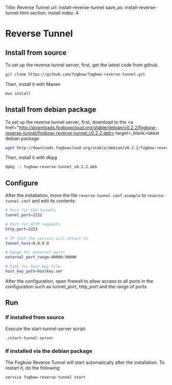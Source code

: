 Title: Reverse Tunnel
url: install-reverse-tunnel
save_as: install-reverse-tunnel.html
section: install
index: 4

# Reverse Tunnel

## Install from source

To set up the reverse tunnel server, first, get the latest code from github.
```bash
git clone https://github.com/fogbow/fogbow-reverse-tunnel.git
```
Then, install it with Maven
```bash
mvn install
```

## Install from debian package
To set up the reverse tunnel server, first, download to the <a href="http://downloads.fogbowcloud.org/stable/debian/v0.2.2/fogbow-reverse-tunnel/fogbow-reverse-tunnel_v0.2.2.deb> target=_blank>latest debian package</a>
```bash
wget http://downloads.fogbowcloud.org/stable/debian/v0.2.2/fogbow-reverse-tunnel/fogbow-reverse-tunnel_v0.2.2.deb
```

Then, install it with dkpg
```bash
dpkg -i fogbow-reverse-tunnel_v0.2.2.deb 
```

## Configure

After the installation, move the file ```reverse-tunnel.conf.example``` to ```reverse-tunnel.conf``` and edit its contents:

```bash
# Port for SSH tunnels
tunnel_port=2222

# Port for HTTP requests
http_port=2223

# IP that the service will attach to
tunnel_host=0.0.0.0

# Range for external ports
external_port_range=40000:50000

# Path for host key file
host_key_path=hostkey.ser

```

After the configuration, open firewall to allow access to all ports in the configuration such as tunnel_port, http_port and the range of ports.

## Run

### If installed from source

Execute the start-tunnel-server script:

```bash
./start-tunnel-server
```

### If installed via the debian package

The Fogbow Reverse Tunnel will start automatically after the installation. To restart it, do the following:

```bash
service fogbow-reverse-tunnel start
```
